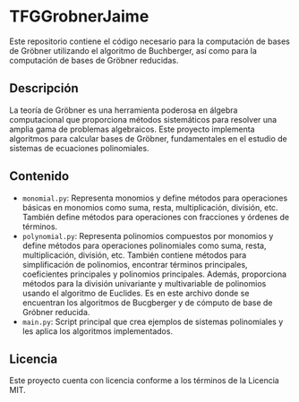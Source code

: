 # TFGGrobnerJaime

Este repositorio contiene el código necesario para la computación de bases de Gröbner utilizando el algoritmo de Buchberger, así como para la computación de bases de Gröbner reducidas.

## Descripción

La teoría de Gröbner es una herramienta poderosa en álgebra computacional que proporciona métodos sistemáticos para resolver una amplia gama de problemas algebraicos. Este proyecto implementa algoritmos para calcular bases de Gröbner, fundamentales en el estudio de sistemas de ecuaciones polinomiales.

## Contenido

- `monomial.py`: Representa monomios y define métodos para operaciones básicas en monomios como suma, resta, multiplicación, división, etc. También define métodos para operaciones con fracciones y órdenes de términos.
- `polynomial.py`: Representa polinomios compuestos por monomios y define métodos para operaciones polinomiales como suma, resta, multiplicación, división, etc. También contiene métodos para simplificación de polinomios, encontrar términos principales, coeficientes principales y polinomios principales. Además, proporciona métodos para la división univariante y multivariable de polinomios usando el algoritmo de Euclides.
Es en este archivo donde se encuentran los algoritmos de Bucgberger y de cómputo de base de Gróbner reducida.
- `main.py`: Script principal que crea ejemplos de sistemas polinomiales y les aplica los algoritmos implementados.

## Licencia

Este proyecto cuenta con licencia conforme a los términos de la Licencia MIT.

